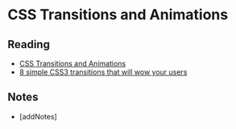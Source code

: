 # CSS Transitions and Animations

## Reading

* [CSS Transitions and Animations](http://learn.shayhowe.com/advanced-html-css/transitions-animations/)
* [8 simple CSS3 transitions that will wow your users](http://www.webdesignerdepot.com/2014/05/8-simple-css3-transitions-that-will-wow-your-users)

## Notes

* [addNotes]
